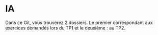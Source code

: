 # IA

Dans ce Git, vous trouverez 2 dossiers. 
Le premier correspondant aux exercices demandés lors du TP1 et le deuxième : au TP2.


